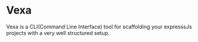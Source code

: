 # Vexa
Vexa is a CLI(Command Line Interface) tool for scaffolding your expresssJs projects with a very well structured setup.
